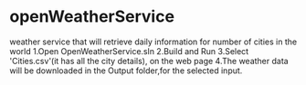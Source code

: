 # openWeatherService
weather service that will retrieve daily information for number of cities in the world
1.Open OpenWeatherService.sln
2.Build  and Run 
3.Select 'Cities.csv'(it has all the city details), on the web page
4.The weather data will be downloaded in the Output folder,for the selected input.
